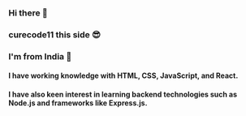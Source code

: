 ### Hi there 👋
### curecode11 this side 😎
### I'm from India 🚩
#### I have working knowledge with **HTML**, **CSS**, **JavaScript**, and **React**.
#### I have also keen interest in learning backend technologies such as **Node.js** and frameworks like **Express.js**.


<!--
**Kanor01/Kanor01** is a ✨ _special_ ✨ repository because its `README.md` (this file) appears on your GitHub profile.

Here are some ideas to get you started:

- 🔭 I’m currently working on ...
- 🌱 I’m currently learning ...
- 👯 I’m looking to collaborate on ...
- 🤔 I’m looking for help with ...
- 💬 Ask me about ...
- 📫 How to reach me: ...
- 😄 Pronouns: ...
- ⚡ Fun fact: ...
-->
